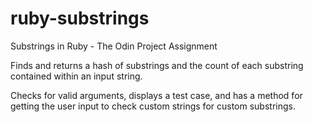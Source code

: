 # ruby-substrings
Substrings in Ruby - The Odin Project Assignment

Finds and returns a hash of substrings and the count of each substring
contained within an input string.

Checks for valid arguments, displays a test case, and has a method for
getting the user input to check custom strings for custom substrings.